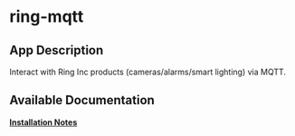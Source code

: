 # ring-mqtt

## App Description

Interact with Ring Inc products (cameras/alarms/smart lighting) via MQTT.

## Available Documentation

[**Installation Notes**](charts/stable/ring-mqtt/installation_notes)

